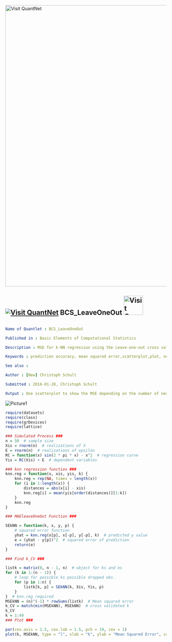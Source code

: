 
[<img src="https://github.com/QuantLet/Styleguide-and-FAQ/blob/master/pictures/banner.png" width="880" alt="Visit QuantNet">](http://quantlet.de/index.php?p=info)

## [<img src="https://github.com/QuantLet/Styleguide-and-Validation-procedure/blob/master/pictures/qloqo.png" alt="Visit QuantNet">](http://quantlet.de/) **BCS_LeaveOneOut** [<img src="https://github.com/QuantLet/Styleguide-and-Validation-procedure/blob/master/pictures/QN2.png" width="60" alt="Visit QuantNet 2.0">](http://quantlet.de/d3/ia)

```yaml

Name of Quantlet : BCS_LeaveOneOut

Published in : Basic Elements of Computational Statistics

Description : MSE for k-NN regression using the Leave-one-out cross validation method

Keywords : prediction accuracy, mean squared error,scatterplot,plot, nonparametric

See also :

Author : [New] Christoph Schult

Submitted : 2016-01-28, Christoph Schult

Output : One scatterplot to show the MSE depending on the number of nearest neighbours.

```

![Picture1](BCS_LeaveOneOut.png)


```r
require(datasets)
require(class)
require(grDevices)
require(lattice)

### Simulated Process ###
n = 50  # sample size
Xis = rnorm(n)  # realizations of X
E = rnorm(n)  # realizations of epsilon
RC = function(x) sin(2 * pi * x) - x^2  # regression curve
Yis = RC(Xis) + E  # dependent variables

### knn regression function ###
knn.reg = function(x, xis, yis, k) {
    knn.reg = rep(NA, times = length(x))
    for (i in 1:length(x)) {
        distances = abs(x[i] - xis)
        knn.reg[i] = mean(yis[order(distances)][1:k])
    }
    knn.reg
}

### MAEleaveOneOut Function ###

SEkNN = function(k, x, y, p) {
    # squared error function
    yhat = knn.reg(x[p], x[-p], y[-p], k)  # predicted y value
    e = (yhat - y[p])^2  # squared error of prediction
    return(e)
}

### Find k_CV ###

listk = matrix(0, n - 1, n)  # object for ks and es
for (k in 1:(n - 1)) {
    # loop for possible ks possible dropped obs.
    for (p in 1:n) {
        listk[k, p] = SEkNN(k, Xis, Yis, p)
    }
}  # knn.reg required
MSEkNN = (n)^(-1) * rowSums(listk)  # Mean squared error
k_CV = match(min(MSEkNN), MSEkNN)  # cross validated k
k_CV
k = 1:49
### Plot ###

par(cex.axis = 1.5, cex.lab = 1.5, pch = 19, cex = 1)
plot(k, MSEkNN, type = "l", xlab = "k", ylab = "Mean Squared Error", col = rgb(0.1, 0.8, 0.9, alpha = 0.7), lwd = 2)
```
